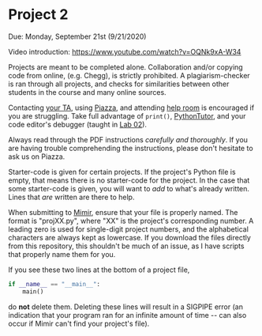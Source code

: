# Project 2

Due: Monday, September 21st (9/21/2020)

Video introduction: https://www.youtube.com/watch?v=OQNk9xA-W34

Projects are meant to be completed alone. Collaboration and/or copying code from online, (e.g. Chegg), is strictly prohibited. A plagiarism-checker is ran through all projects, and checks for similarities between other students in the course and many online sources. 

Contacting [your TA](../README.md#braedyn-lettinga), using [Piazza](https://piazza.com/), and attending [help room](https://web.cse.msu.edu/~cse231/Online/General/ta.consulting.SS20.html) is encouraged if you are struggling. Take full advantage of `print()`, [PythonTutor](http://pythontutor.com/visualize.html#mode=edit), and your code editor's debugger (taught in [Lab 02](../Lab%2002)). 

Always read through the PDF instructions _carefully and thoroughly_. If you are having trouble comprehending the instructions, please don't hesitate to ask us on Piazza.

Starter-code is given for certain projects. If the project's Python file is empty, that means there is no starter-code for the project. In the case that some starter-code is given, you will want to _add_ to what's already written. Lines that _are_ written are there to help.

When submitting to [Mimir](https://class.mimir.io/), ensure that your file is properly named. The format is "projXX.py", where "XX" is the project's corresponding number. A leading zero is used for single-digit project numbers, and the alphabetical characters are always kept as lowercase. If you download the files directly from this repository, this shouldn't be much of an issue, as I have scripts that properly name them for you.

If you see these two lines at the bottom of a project file,

```python
if __name__ == "__main__":
    main()
```

do **not** delete them. Deleting these lines will result in a SIGPIPE error (an indication that your program ran for an infinite amount of time -- can also occur if Mimir can't find your project's file).